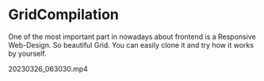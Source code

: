 # GridCompilation

One of the most important part in nowadays about frontend is a Responsive Web-Design.
So beautiful Grid. You can easily clone it and try how it works by yourself.

20230326_063030.mp4